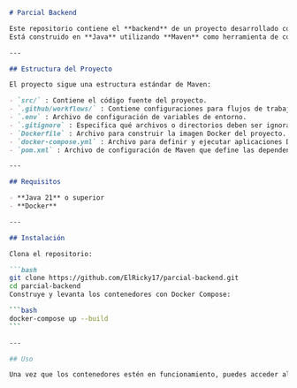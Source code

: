 
````markdown
# Parcial Backend

Este repositorio contiene el **backend** de un proyecto desarrollado como parte de un parcial académico.  
Está construido en **Java** utilizando **Maven** como herramienta de construcción y **Docker** para la contenedorización.

---

## Estructura del Proyecto

El proyecto sigue una estructura estándar de Maven:

- `src/` : Contiene el código fuente del proyecto.  
- `.github/workflows/` : Contiene configuraciones para flujos de trabajo de GitHub Actions.  
- `.env` : Archivo de configuración de variables de entorno.  
- `.gitignore` : Especifica qué archivos o directorios deben ser ignorados por Git.  
- `Dockerfile` : Archivo para construir la imagen Docker del proyecto.  
- `docker-compose.yml` : Archivo para definir y ejecutar aplicaciones Docker multi-contenedor.  
- `pom.xml` : Archivo de configuración de Maven que define las dependencias y plugins del proyecto.  

---

## Requisitos

- **Java 21** o superior  
- **Docker**

---

## Instalación

Clona el repositorio:

```bash
git clone https://github.com/ElRicky17/parcial-backend.git
cd parcial-backend
Construye y levanta los contenedores con Docker Compose:

```bash
docker-compose up --build
```

---

## Uso

Una vez que los contenedores estén en funcionamiento, puedes acceder al backend a través de la URL proporcionada en la configuración de **Docker Compose**.
